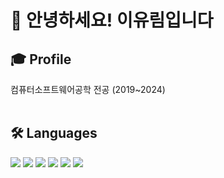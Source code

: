 # 👋 안녕하세요! 이유림입니다

🎓 Profile
---
컴퓨터소프트웨어공학 전공 (2019~2024)
<br>
<br>


## 🛠 Languages
<img src="https://img.shields.io/badge/-HTML5-E34F26?logo=html5&logoColor=white">
<img src="https://img.shields.io/badge/-CSS3-1572B6?logo=css3&logoColor=white">
<img src="https://img.shields.io/badge/-Dart-0175C2?logo=dart&logoColor=white">
<img src="https://img.shields.io/badge/-Git-F05032?logo=git&logoColor=white">
<img src="https://img.shields.io/badge/javascript-F7DF1E?style=for-the-badge&logo=JavaScript&logoColor=white">
<img src="https://img.shields.io/badge/React-61DAFB?style=for-the-badge&logo=React&logoColor=white">
<br>
<br>
